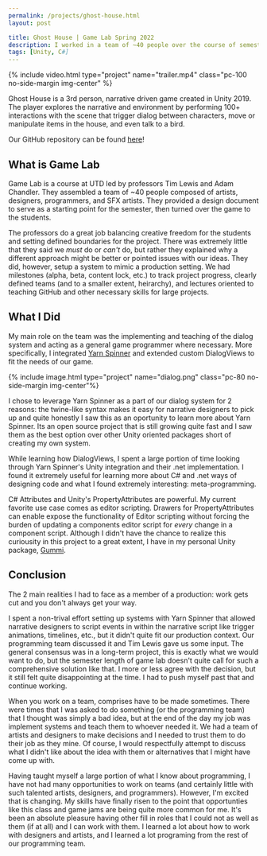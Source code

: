 ```yaml
---
permalink: /projects/ghost-house.html
layout: post

title: Ghost House | Game Lab Spring 2022
description: I worked in a team of ~40 people over the course of semester to create a narrative driven, 3rd person game in Unity.
tags: [Unity, C#]
---
```


{% include video.html type="project" name="trailer.mp4" class="pc-100 no-side-margin img-center" %}

Ghost House is a 3rd person, narrative driven game created in Unity 2019. The player explores the narrative and environment by performing 100+ interactions with the scene that trigger dialog between characters, move or manipulate items in the house, and even talk to a bird.

Our GitHub repository can be found [here](https://github.com/metalac190/GhostHouse)!

## What is Game Lab

Game Lab is a course at UTD led by professors Tim Lewis and Adam Chandler. They assembled a team of ~40 people composed of artists, designers, programmers, and SFX artists. They provided a design document to serve as a starting point for the semester, then turned over the game to the students.

The professors do a great job balancing creative freedom for the students and setting defined boundaries for the project. There was extremely little that they said we _must_ do or _can't_ do, but rather they explained why a different approach might be better or pointed issues with our ideas. They did, however, setup a system to mimic a production setting. We had milestones (alpha, beta, content lock, etc.) to track project progress, clearly defined teams (and to a smaller extent, heirarchy), and lectures oriented to teaching GitHub and other necessary skills for large projects.

## What I Did

My main role on the team was the implementing and teaching of the dialog system and acting as a general game programmer where necessary. More specifically, I integrated [Yarn Spinner](https://docs.yarnspinner.dev/) and extended custom DialogViews to fit the needs of our game.

{% include image.html type="project" name="dialog.png" class="pc-80 no-side-margin img-center"%}

I chose to leverage Yarn Spinner as a part of our dialog system for 2 reasons: the twine-like syntax makes it easy for narrative designers to pick up and quite honestly I saw this as an oportunity to learn more about Yarn Spinner. Its an open source project that is still growing quite fast and I saw them as the best option over other Unity oriented packages short of creating my own system.

While learning how DialogViews, I spent a large portion of time looking through Yarn Spinner's Unity integration and their .net implementation. I found it extremely useful for learning more about C# and .net ways of designing code and what I found extremely interesting: meta-programming.

C# Attributes and Unity's PropertyAttributes are powerful. My current favorite use case comes as editor scripting. Drawers for PropertyAttributes can enable expose the functionality of Editor scripting without forcing the burden of updating a components editor script for _every_ change in a component script. Although I didn't have the chance to realize this curiousity in this project to a great extent, I have in my personal Unity package, [Gummi](https://github.com/nicolasmaclean/Gummi-Unity).

## Conclusion

The 2 main realities I had to face as a member of a production: work gets cut and you don't always get your way.

I spent a non-trival effort setting up systems with Yarn Spinner that allowed narrative designers to script events in within the narrative script like trigger animations, timelines, etc., but it didn't quite fit our production context. Our programming team discussed it and Tim Lewis gave us some input. The general consensus was in a long-term project, this is exactly what we would want to do, but the semester length of game lab doesn't quite call for such a comprehensive solution like that. I more or less agree with the decision, but it still felt quite disappointing at the time. I had to push myself past that and continue working.

When you work on a team, comprises have to be made sometimes. There were times that I was asked to do something (or the programming team) that I thought was simply a bad idea, but at the end of the day my job was implement systems and teach them to whoever needed it. We had a team of artists and designers to make decisions and I needed to trust them to do their job as they mine. Of course, I would respectfully attempt to discuss what I didn't like about the idea with them or alternatives that I might have come up with.

Having taught myself a large portion of what I know about programming, I have not had many opportunities to work on teams (and certainly little with such talented artists, designers, and programmers). However, I'm excited that is changing. My skills have finally risen to the point that opportunties like this class and game jams are being quite more common for me. It's been an absolute pleasure having other fill in roles that I could not as well as them (if at all) and I can work with them. I learned a lot about how to work with designers and artists, and I learned a lot programing from the rest of our programming team.
